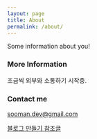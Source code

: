 ```yaml
---
layout: page
title: About
permalink: /about/
---
```


Some information about you!

### More Information

조금씩 외부와 소통하기 시작중.

### Contact me

[sooman.dev@gmail.com](mailto:sooman.dev@gmail.com)

[블로그 만들기 참조글](http://thdev.net/653)
